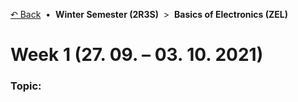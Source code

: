 [&#8630; Back](../) &nbsp;&#8226;&nbsp; **Winter Semester (2R3S)** &nbsp;>&nbsp; **Basics of Electronics (ZEL)**

# Week 1 (27. 09. – 03. 10. 2021)

### Topic:
